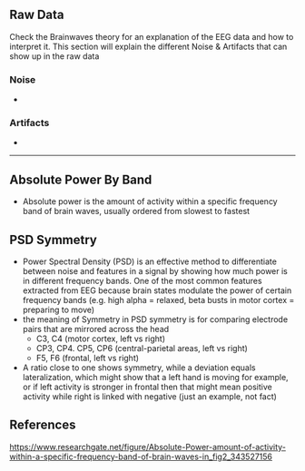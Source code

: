## Raw Data
Check the Brainwaves theory for an explanation of the EEG data and how to interpret it. This section will explain the different Noise & Artifacts that can show up in the raw data

### Noise
- 
### Artifacts
- 
---
## Absolute Power By Band
- Absolute power is the amount of activity within a specific frequency band of brain waves, usually ordered from slowest to fastest
## PSD Symmetry
- Power Spectral Density (PSD) is an effective method to differentiate between noise and features in a signal by showing how much power is in different frequency bands. One of the most common features extracted from EEG because brain states modulate the power of certain frequency bands (e.g. high alpha = relaxed, beta busts in motor cortex = preparing to move)
- the meaning of Symmetry in PSD symmetry is for comparing electrode pairs that are mirrored across the head
	- C3, C4 (motor cortex, left vs right)
	- CP3, CP4. CP5, CP6 (central-parietal areas, left vs right)
	- F5, F6 (frontal, left vs right)
- A ratio close to one shows symmetry, while a deviation equals lateralization, which might show that a left hand is moving for example, or if left activity is stronger in frontal then that might mean positive activity while right is linked with negative (just an example, not fact)
## References
https://www.researchgate.net/figure/Absolute-Power-amount-of-activity-within-a-specific-frequency-band-of-brain-waves-in_fig2_343527156
